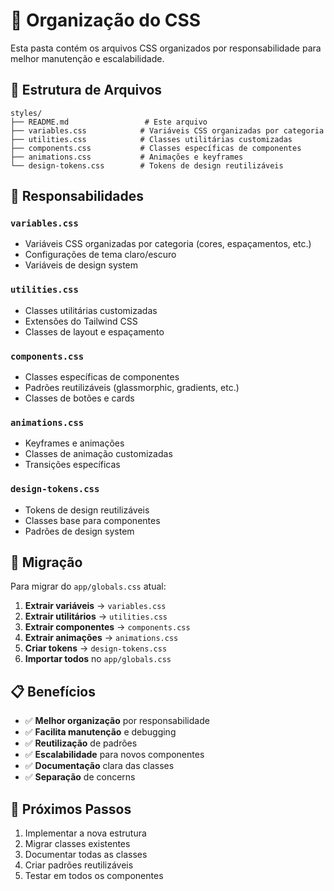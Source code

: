 # 🎨 Organização do CSS

Esta pasta contém os arquivos CSS organizados por responsabilidade para melhor manutenção e escalabilidade.

## 📁 Estrutura de Arquivos

```
styles/
├── README.md                 # Este arquivo
├── variables.css            # Variáveis CSS organizadas por categoria
├── utilities.css            # Classes utilitárias customizadas
├── components.css           # Classes específicas de componentes
├── animations.css           # Animações e keyframes
└── design-tokens.css        # Tokens de design reutilizáveis
```

## 🎯 Responsabilidades

### `variables.css`
- Variáveis CSS organizadas por categoria (cores, espaçamentos, etc.)
- Configurações de tema claro/escuro
- Variáveis de design system

### `utilities.css`
- Classes utilitárias customizadas
- Extensões do Tailwind CSS
- Classes de layout e espaçamento

### `components.css`
- Classes específicas de componentes
- Padrões reutilizáveis (glassmorphic, gradients, etc.)
- Classes de botões e cards

### `animations.css`
- Keyframes e animações
- Classes de animação customizadas
- Transições específicas

### `design-tokens.css`
- Tokens de design reutilizáveis
- Classes base para componentes
- Padrões de design system

## 🔄 Migração

Para migrar do `app/globals.css` atual:

1. **Extrair variáveis** → `variables.css`
2. **Extrair utilitários** → `utilities.css`
3. **Extrair componentes** → `components.css`
4. **Extrair animações** → `animations.css`
5. **Criar tokens** → `design-tokens.css`
6. **Importar todos** no `app/globals.css`

## 📋 Benefícios

- ✅ **Melhor organização** por responsabilidade
- ✅ **Facilita manutenção** e debugging
- ✅ **Reutilização** de padrões
- ✅ **Escalabilidade** para novos componentes
- ✅ **Documentação** clara das classes
- ✅ **Separação** de concerns

## 🚀 Próximos Passos

1. Implementar a nova estrutura
2. Migrar classes existentes
3. Documentar todas as classes
4. Criar padrões reutilizáveis
5. Testar em todos os componentes 
